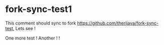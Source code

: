 # fork-sync-test1

This comment should sync to fork https://github.com/therijava/fork-sync-test, Lets see !

One more test !
Another ! !
